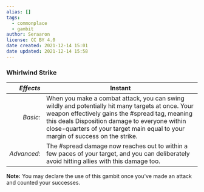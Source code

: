 ```yaml
---
alias: []
tags:
  - commonplace
  - gambit
author: Seraaron
license: CC BY 4.0
date created: 2021-12-14 15:01
date updated: 2021-12-14 15:58
---
```


### Whirlwind Strike

|   _Effects_ | Instant                                                                                                                                                                                                                                                                                 |
| ----------: | --------------------------------------------------------------------------------------------------------------------------------------------------------------------------------------------------------------------------------------------------------------------------------------- |
|    _Basic:_ | When you make a combat attack, you can swing wildly and potentially hit many targets at once. Your weapon effectively gains the #spread tag, meaning this deals Disposition damage to everyone within close-quarters of your target main equal to your margin of success on the strike. |
| _Advanced:_ | The #spread damage now reaches out to within a few paces of your target, and you can deliberately avoid hitting allies with this damage too.                                                                                                                                            |

**Note:** You may declare the use of this gambit once you've made an attack and counted your successes.
